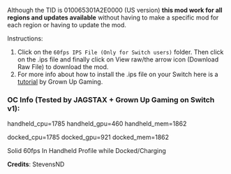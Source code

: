 Although the TID is 010065301A2E0000 (US version) **this mod work for all regions and updates available** without having to make a specific mod for each region or having to update the mod. 

Instructions:

1. Click on the `60fps IPS File (Only for Switch users)` folder. Then click on the .ips file and finally click on View raw/the arrow icon (Download Raw File) to download the mod.
2. For more info about how to install the .ips file on your Switch here is a [tutorial](https://youtu.be/m-V6Rs2sm9w?si=-b10u6yv0dhih5Kk) by Grown Up Gaming.

### OC Info (Tested by JAGSTAX + Grown Up Gaming on Switch v1):

handheld_cpu=1785
handheld_gpu=460
handheld_mem=1862

docked_cpu=1785
docked_gpu=921
docked_mem=1862

Solid 60fps In Handheld Profile while Docked/Charging

**Credits**: StevensND